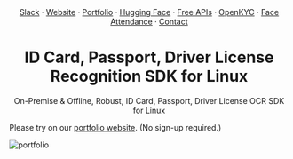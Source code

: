 <div align="center">
  <a href="https://join.slack.com/t/faceonlive/shared_invite/zt-2drx19c5t-vQsR4TUGPD8oL7i7BXdKZA">Slack</a>
    ·
   <a href="https://www.faceonlive.com/">Website</a>
    ·
   <a href="https://portfolio.faceonlive.com">Portfolio</a>  
    ·
    <a href="https://www.huggingface.co/FaceOnLive">Hugging Face</a>
    ·
    <a href="https://getapi.faceonlive.com">Free APIs</a>
    ·
    <a href="https://github.com/FaceOnLive/OpenKYC">OpenKYC</a>  
    ·
    <a href="https://github.com/FaceOnLive/Mask-Face-Attendance-App-Flutter">Face Attendance</a>  
    ·
    <a href="mailto:contact@faceonlive.com">Contact</a>
</div>
<h1 align="center">ID Card, Passport, Driver License Recognition SDK for Linux</h1>
<p align="center">On-Premise & Offline, Robust, ID Card, Passport, Driver License OCR SDK for Linux</p>

Please try on our [portfolio website](https://portfolio.faceonlive.com/#server_sdks/server/). (No sign-up required.)

![portfolio](https://user-images.githubusercontent.com/91896009/186426527-74ea478b-ac02-4b41-aeb9-a6386f216e4a.gif)
